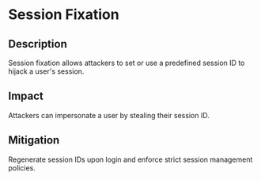 # Session Fixation

## Description
Session fixation allows attackers to set or use a predefined session ID to hijack a user's session.

## Impact
Attackers can impersonate a user by stealing their session ID.

## Mitigation
Regenerate session IDs upon login and enforce strict session management policies.
